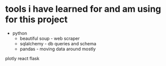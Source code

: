 # tools i have learned for and am using for this project

- python
	- beautiful soup - web scraper
	- sqlalchemy - db queries and schema
	- pandas - moving data around mostly

plotly
react
flask
